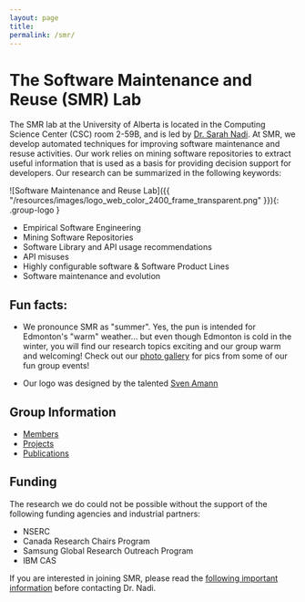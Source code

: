 ```yaml
---
layout: page
title:
permalink: /smr/
---
```


# The Software Maintenance and Reuse (SMR) Lab


The SMR lab at the University of Alberta is located in the Computing Science Center (CSC) room 2-59B, and is led by [Dr. Sarah Nadi](http://www.sarahnadi.org). At SMR, we develop automated techniques for improving software maintenance and resuse activities. Our work relies on mining software repositories to extract useful information that is used as a basis for providing decision support for developers. Our research can be summarized in the following keywords:

![Software Maintenance and Reuse Lab]({{ "/resources/images/logo_web_color_2400_frame_transparent.png" }}){: .group-logo } 

* Empirical Software Engineering
* Mining Software Repositories
* Software Library and API usage recommendations
* API misuses
* Highly configurable software & Software Product Lines
* Software maintenance and evolution

## Fun facts: 

* We pronounce SMR as "summer". Yes, the pun is intended for Edmonton's "warm" weather... but even though Edmonton is cold in the winter, you will find our research topics exciting and our group warm and welcoming! Check out our [photo gallery]() for pics from some of our fun group events!

* Our logo was designed by the talented [Sven Amann](http://sven-amann.de/)

## Group Information

* [Members](/students)
* [Projects](/research)
* [Publications](/publications)

## Funding

The research we do could not be possible without the support of the following funding agencies and industrial partners:

* NSERC
* Canada Research Chairs Program
* Samsung Global Research Outreach Program
* IBM CAS


<div class="emph-border">       
 If you are interested in joining SMR, please read the <a href="{{ "/join-smr" |  prepend: site.baseurl }}">following important information</a> before contacting Dr. Nadi.
 </div>
